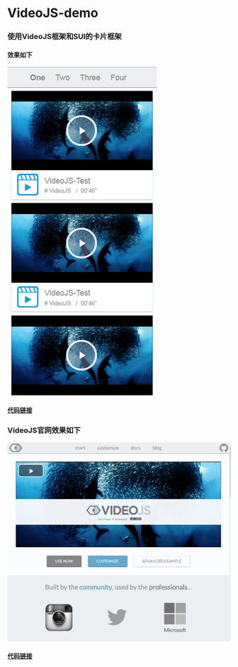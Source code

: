 # VideoJS-demo
### 使用VideoJS框架和SUI的卡片框架

#### 效果如下

<img src="https://github.com/Eaaon/VideoJS-demo/blob/master/card-demo/img/card_view.png" alt="">

#### [代码链接](https://github.com/Eaaon/VideoJS-demo/blob/master/official-demo/official_code.html "demo-code")

### VideoJS官网效果如下

<img src="https://github.com/Eaaon/VideoJS-demo/blob/master/official-demo/offial_view.png" alt=""> 

#### [代码链接](https://github.com/Eaaon/VideoJS-demo/blob/master/official-demo/official_code.html "official-code")
